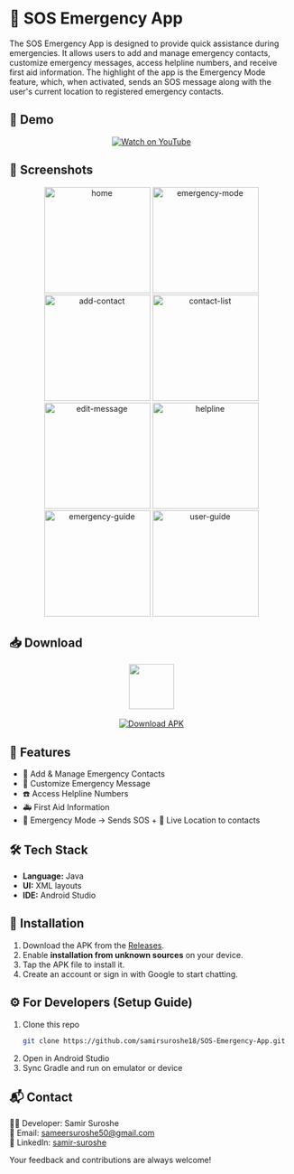 # 🚨 SOS Emergency App

The SOS Emergency App is designed to provide quick assistance during emergencies. It allows users to add and manage emergency contacts, customize emergency messages, access helpline numbers, and receive first aid information. The highlight of the app is the Emergency Mode feature, which, when activated, sends an SOS message along with the user's current location to registered emergency contacts.

## 🎥 Demo

<p align="center">
  <a href="https://www.youtube.com/watch?v=3Woo2rMs8ZU" target="_blank">
    <img src="https://img.shields.io/badge/Watch%20on%20YouTube-red?logo=youtube&logoColor=white&style=for-the-badge" alt="Watch on YouTube"/>
  </a>
</p>

## 📸 Screenshots

<p align="center">

  <img width="188" alt="home" src="https://github.com/user-attachments/assets/eff4749f-46b6-4e84-9a6f-e2ebf2a4c6dc" />
  <img width="188" alt="emergency-mode" src="https://github.com/user-attachments/assets/a39807fb-593f-4ee4-bf30-7be675a125b8" />
  <img width="188" alt="add-contact" src="https://github.com/user-attachments/assets/48c31c1e-9c03-41fc-a1b1-391ba8927514" />
  <img width="188" alt="contact-list" src="https://github.com/user-attachments/assets/cf05342e-f1d4-4070-959e-bb77a7cfd288" />
  <img width="188" alt="edit-message" src="https://github.com/user-attachments/assets/679176c1-fa8f-47aa-ad5e-b1b94a0ed263" />
  <img width="188" alt="helpline" src="https://github.com/user-attachments/assets/3a405148-3ad3-4524-867e-9cc867dd442f" />
  <img width="188" alt="emergency-guide" src="https://github.com/user-attachments/assets/8e79375f-6c5d-4c8b-b8af-765d794e3724" />
  <img width="188" alt="user-guide" src="https://github.com/user-attachments/assets/ceb9af0f-c87f-49e5-9b95-c3c4fd1db3f2" />

</p>

## 📥 Download

<p align="center">
  <img src="https://github.com/samirsuroshe18/SOS-Emergency-App/assets/130245723/5084bee7-56b8-4217-83ce-fd628879411f" width="80" height="80" >
  <br/><br/>
  <a href="https://github.com/samirsuroshe18/SOS-Emergency-App/releases/download/2.0.0/app-debug.apk">
    <img src="https://img.shields.io/badge/Download%20APK-blue?style=for-the-badge&logo=android" alt="Download APK"/>
  </a>
</p>

## 🚀 Features
- 👥 Add & Manage Emergency Contacts
- 📝 Customize Emergency Message
- ☎️ Access Helpline Numbers
- 🚑 First Aid Information
- 🚨 Emergency Mode → Sends SOS + 📍 Live Location to contacts

## 🛠️ Tech Stack
- **Language:** Java  
- **UI:** XML layouts  
- **IDE:** Android Studio  

## 📲 Installation
1. Download the APK from the [Releases](https://github.com/samirsuroshe18/SOS-Emergency-App/releases/tag/2.0.0).  
2. Enable **installation from unknown sources** on your device.  
3. Tap the APK file to install it.  
4. Create an account or sign in with Google to start chatting.  

## ⚙️ For Developers (Setup Guide)
1. Clone this repo  
   ```bash
   git clone https://github.com/samirsuroshe18/SOS-Emergency-App.git
2. Open in Android Studio
6. Sync Gradle and run on emulator or device

## 📬 Contact
👨‍💻 Developer: Samir Suroshe  
📧 Email: [sameersuroshe50@gmail.com](mailto:sameersuroshe50@gmail.com)  
🔗 LinkedIn: [samir-suroshe](https://www.linkedin.com/in/samir-suroshe-50b073271)  

Your feedback and contributions are always welcome!
